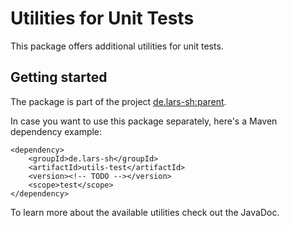# Utilities for Unit Tests
This package offers additional utilities for unit tests.

## Getting started
The package is part of the project [de.lars-sh:parent](../README.md).

In case you want to use this package separately, here's a Maven dependency example:

	<dependency>
		<groupId>de.lars-sh</groupId>
		<artifactId>utils-test</artifactId>
		<version><!-- TODO --></version>
		<scope>test</scope>
	</dependency>

To learn more about the available utilities check out the JavaDoc.